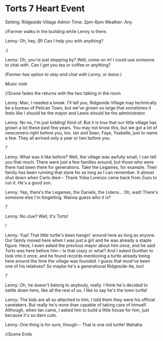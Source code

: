 # Torts 7 Heart Event
Setting: Ridgeside Village Admin
Time: 2pm-6pm
Weather: Any

//Farmer walks in the building while Lenny is there.

Lenny: Oh, hey, @! Can I help you with anything?

*:)*

Lenny: Oh, you're just stopping by? Well, come on in! I could use someone to chat with. Can I get you tea or coffee or anything?

*(Farmer has option to stay and chat with Lenny, or leave.)*

*Music note*

//Scene fades the returns with the two talking in the room

Lenny: Man, I needed a break. I'll tell you, Ridgeside Village may technically be a bureau of Pelican Town, but we've grown so large that sometimes it feels like I should be the mayor and Lewis should be the administrator.

Lenny: No no, I'm just kidding! Kind of. But it is true that our little village has grown a lot these past few years. You may not know this, but we got a lot of newcomers right before you, too. Ian and Sean, Faye, Ysabelle, just to name a few. They all arrived only a year or two before you.

*?*

Lenny: What was it like before? Well, the village was awfully small, I can tell you that much. There were just a few families around, but those who were there had 
been there for generations. Take the Legames, for example. Their family has been running that store for as long as I can remember. It almost shut down when Carlo died-- Thank Yoba Lorenzo came back from Zuzu to run it. He's a good son.

Lenny: Yep, there's the Legames, the Daniels, the Lidens... Oh, wait! There's someone else I'm forgetting. Wanna guess who it is?

*?*

Lenny: No clue? Well, it's Torts!

*!*

Lenny: Yup! That little turtle's been hangin' around here as long as anyone. Our family moved here when I was just a girl and he was already a staple figure. Heck, I even asked the previous mayor about him once, and he said Torts was here before him-- Is that crazy or what? And I asked Gunther to look into it once, and he found records mentioning a turtle already being here around the time the village was founded. I guess that must've been one of his relatives? So maybe he's a generational Ridgeside-ite, too!

*?*

Lenny: Oh, he doesn't belong to anybody, really. I think he's decided to settle down here, like all the rest of us. I like to say he's the town turtle!

Lenny: The kids are all so attached to him, I told them they were his official caretakers. But really he's more than capable of taking care of himself. Although, when Ian came, I asked him to build a little house for him, just because it's so darn cute.

Lenny: One thing is for sure, though-- That is one old turtle! Wahaha

//Scene Ends
